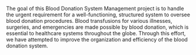 The goal of this Blood Donation System Management project is to handle the urgent requirement for a well-functioning, structured system to oversee blood donation procedures. Blood transfusions for various illnesses, surgeries, and emergencies are made possible by blood donation, which is essential to healthcare systems throughout the globe. Through this effort, we have attempted to improve the organization and efficiency of the blood donation system.
